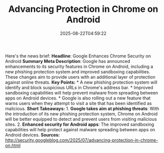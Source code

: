 ﻿---
title: "Advancing Protection in Chrome on Android"
date: "2025-08-22T04:59:22"
category: "Markets"
summary: ""
slug: "advancing protection in chrome on android"
source_urls:
  - "http://security.googleblog.com/2025/07/advancing-protection-in-chrome-on.html"
seo:
  title: "Advancing Protection in Chrome on Android | Hash n Hedge"
  description: ""
  keywords: ["news", "markets", "brief"]
---
Here's the news brief:  **Headline**: Google Enhances Chrome Security on Android  **Summary Meta Description**: Google has announced enhancements to its security features in Chrome on Android, including a new phishing protection system and improved sandboxing capabilities. These changes aim to provide users with an additional layer of protection against online threats.  **Key Points:**  * A new phishing protection system will identify and block suspicious URLs in Chrome's address bar. * Improved sandboxing capabilities will help prevent malware from spreading between apps on Android devices. * Google is also rolling out a new feature that warns users when they attempt to visit a site that has been identified as malicious.  **Short Takeaways:**  1. **Google takes aim at phishing threats**: With the introduction of its new phishing protection system, Chrome on Android will be better equipped to detect and prevent users from visiting malicious sites. 2. **Enhanced security for Android apps**: The improved sandboxing capabilities will help protect against malware spreading between apps on Android devices.  **Sources:** http://security.googleblog.com/2025/07/advancing-protection-in-chrome-on.html 
